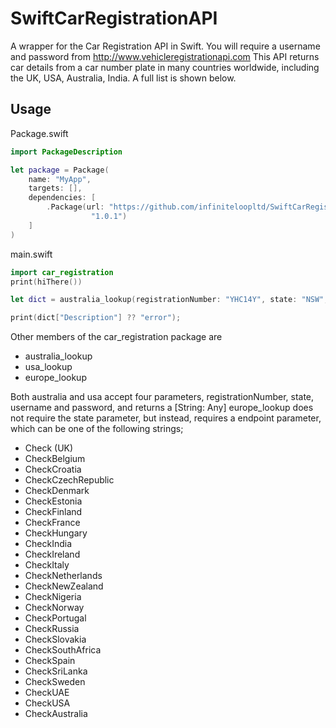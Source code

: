 # SwiftCarRegistrationAPI

A wrapper for the Car Registration API in Swift. You will require a username and password from http://www.vehicleregistrationapi.com
This API returns car details from a car number plate in many countries worldwide, including the UK, USA, Australia, India. A full list is shown below.

## Usage

Package.swift
````swift
import PackageDescription

let package = Package(
    name: "MyApp",
    targets: [],
    dependencies: [
        .Package(url: "https://github.com/infiniteloopltd/SwiftCarRegistrationAPI.git",
                  "1.0.1")
    ]
)
````

main.swift
```swift
import car_registration
print(hiThere())

let dict = australia_lookup(registrationNumber: "YHC14Y", state: "NSW", username:"***your username***", password:"*** password ***")

print(dict["Description"] ?? "error");
```

Other members of the car_registration package are 
* australia_lookup
* usa_lookup
* europe_lookup

Both australia and usa accept four parameters, registrationNumber, state, username and password, and returns a [String: Any]
europe_lookup does not require the state parameter, but instead, requires a endpoint parameter, which can be one of the following strings;

* Check (UK)
* CheckBelgium 
* CheckCroatia 
* CheckCzechRepublic 
* CheckDenmark 
* CheckEstonia 
* CheckFinland 
* CheckFrance 
* CheckHungary 
* CheckIndia 
* CheckIreland 
* CheckItaly 
* CheckNetherlands 
* CheckNewZealand 
* CheckNigeria 
* CheckNorway 
* CheckPortugal 
* CheckRussia 
* CheckSlovakia 
* CheckSouthAfrica 
* CheckSpain 
* CheckSriLanka 
* CheckSweden 
* CheckUAE 
* CheckUSA 
* CheckAustralia
